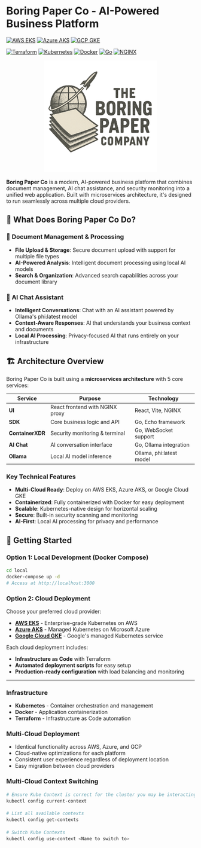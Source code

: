 # Boring Paper Co - AI-Powered Business Platform

[![AWS EKS](https://img.shields.io/badge/AWS%20EKS-Deployed-success?style=for-the-badge&logo=amazon-aws&logoColor=white)](./aws/)
[![Azure AKS](https://img.shields.io/badge/Azure%20AKS-Deployed-success?style=for-the-badge&logo=microsoft-azure&logoColor=white)](./azure/)
[![GCP GKE](https://img.shields.io/badge/GCP%20GKE-Deployed-success?style=for-the-badge&logo=google-cloud&logoColor=white)](./gcp/)

[![Terraform](https://img.shields.io/badge/Terraform-Infrastructure-blue?style=flat-square&logo=terraform)](./aws/iac/)
[![Kubernetes](https://img.shields.io/badge/Kubernetes-Orchestration-blue?style=flat-square&logo=kubernetes)](./aws/k8s/)
[![Docker](https://img.shields.io/badge/Docker-Containerized-blue?style=flat-square&logo=docker)](./ui/Dockerfile)
[![Go](https://img.shields.io/badge/Go-Backend%20Services-00ADD8?style=flat-square&logo=go&logoColor=white)](./sdk/)
[![NGINX](https://img.shields.io/badge/NGINX-Load%20Balancer-green?style=flat-square&logo=nginx)](./aws/k8s/ingress-nginx.yaml)

<div align="center">
  <img src="ui/public/images/bpclogo.png" alt="Boring Paper Co Logo" width="300">
</div>

**Boring Paper Co** is a modern, AI-powered business platform that combines document management, AI chat assistance, and security monitoring into a unified web application. Built with microservices architecture, it's designed to run seamlessly across multiple cloud providers.

## 🎯 What Does Boring Paper Co Do?

### 📄 **Document Management & Processing**
- **File Upload & Storage**: Secure document upload with support for multiple file types
- **AI-Powered Analysis**: Intelligent document processing using local AI models
- **Search & Organization**: Advanced search capabilities across your document library

### 🤖 **AI Chat Assistant**
- **Intelligent Conversations**: Chat with an AI assistant powered by Ollama's phi:latest model
- **Context-Aware Responses**: AI that understands your business context and documents
- **Local AI Processing**: Privacy-focused AI that runs entirely on your infrastructure


## 🏗️ Architecture Overview

Boring Paper Co is built using a **microservices architecture** with 5 core services:

| Service | Purpose | Technology |
|---------|---------|------------|
| **UI** | React frontend with NGINX proxy | React, Vite, NGINX |
| **SDK** | Core business logic and API | Go, Echo framework |
| **ContainerXDR** | Security monitoring & terminal | Go, WebSocket support |
| **AI Chat** | AI conversation interface | Go, Ollama integration |
| **Ollama** | Local AI model inference | Ollama, phi:latest model |

### Key Technical Features

- **Multi-Cloud Ready**: Deploy on AWS EKS, Azure AKS, or Google Cloud GKE
- **Containerized**: Fully containerized with Docker for easy deployment
- **Scalable**: Kubernetes-native design for horizontal scaling
- **Secure**: Built-in security scanning and monitoring
- **AI-First**: Local AI processing for privacy and performance

## 🚀 Getting Started

### Option 1: Local Development (Docker Compose)
```bash
cd local
docker-compose up -d
# Access at http://localhost:3000
```

### Option 2: Cloud Deployment
Choose your preferred cloud provider:

- **[AWS EKS](./aws/)** - Enterprise-grade Kubernetes on AWS
- **[Azure AKS](./azure/)** - Managed Kubernetes on Microsoft Azure  
- **[Google Cloud GKE](./gcp/)** - Google's managed Kubernetes service

Each cloud deployment includes:
- **Infrastructure as Code** with Terraform
- **Automated deployment scripts** for easy setup
- **Production-ready configuration** with load balancing and monitoring

---

### **Infrastructure**
- **Kubernetes** - Container orchestration and management
- **Docker** - Application containerization
- **Terraform** - Infrastructure as Code automation


### **Multi-Cloud Deployment**
- Identical functionality across AWS, Azure, and GCP
- Cloud-native optimizations for each platform
- Consistent user experience regardless of deployment location
- Easy migration between cloud providers

### **Multi-Cloud Context Switching**
```bash
# Ensure Kube Context is correct for the cluster you may be interacting with
kubectl config current-context

# List all available contexts
kubectl config get-contexts

# Switch Kube Contexts
kubectl config use-context <Name to switch to>
```


